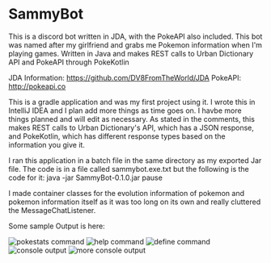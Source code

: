 # SammyBot
This is a discord bot written in JDA, with the PokeAPI also included. This bot was named after my girlfriend and grabs me Pokemon information when I'm playing games. Written in Java and makes REST calls to Urban Dictionary API and PokeAPI through PokeKotlin

JDA Information: https://github.com/DV8FromTheWorld/JDA
PokeAPI: http://pokeapi.co

This is a gradle application and was my first project using it. I wrote this in IntelliJ IDEA and I plan add more things as time goes on. I havbe more things planned and will edit as necessary. As stated in the comments, this makes REST calls to Urban Dictionary's API, which has a JSON response, and PokeKotlin, which has different response types based on the information you give it.

I ran this application in a batch file in the same directory as my exported Jar file. The code is in a file called sammybot.exe.txt but the following is the code for it:
java -jar SammyBot-0.1.0.jar
pause

I made container classes for the evolution information of pokemon and pokemon information itself as it was too long on its own and really cluttered the MessageChatListener. 

Some sample Output is here:

![pokestats command](https://i.imgur.com/0kmQVAW.png)
![help command](https://i.imgur.com/Usy4yeX.png)
![define command](https://i.imgur.com/SFf0si0.png)
![console output](https://i.imgur.com/NxwQPMm.png)
![more console output](https://i.imgur.com/ZKdQTab.png)
